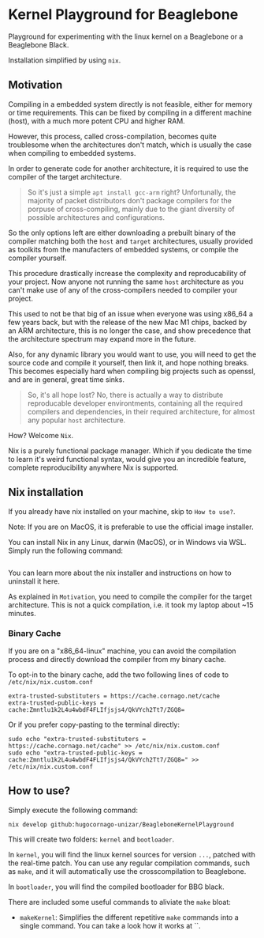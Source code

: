 # Kernel Playground for Beaglebone

Playground for experimenting with the linux kernel on a Beaglebone or a Beaglebone Black.

Installation simplified by using `nix`. 

## Motivation
Compiling in a embedded system directly is not feasible, either for memory or time requirements.
This can be fixed by compiling in a different machine (host), with a much more potent CPU and higher RAM.

However, this process, called cross-compilation, becomes quite troublesome when the architectures don't match,
which is usually the case when compiling to embedded systems.

In order to generate code for another architecture, it is required to use the compiler of the target architecture.

> So it's just a simple `apt install gcc-arm` right?
Unfortunally, the majority of packet distributors don't package compilers for the porpuse of cross-compiling,
mainly due to the giant diversity of possible architectures and configurations.

So the only options left are either downloading a prebuilt binary of the compiler matching both the `host` and `target` architectures,
usually provided as toolkits from the manufacters of embedded systems, 
or compile the compiler yourself.

This procedure drastically increase the complexity and reproducability of your project. Now anyone not running the same 
`host` architecture as you can't make use of any of the cross-compilers needed to compiler your project.

This used to not be that big of an issue when everyone was using x86_64 a few years back, but with the release of the new
Mac M1 chips, backed by an ARM architecture, this is no longer the case, and show precedence that the architecture spectrum may 
expand more in the future.

Also, for any dynamic library you would want to use, you will need to get the source code and compile it yourself, then link it,
and hope nothing breaks. This becomes especially hard when compiling big projects such as openssl, and are in general, great time sinks.

> So, it's all hope lost? 
No, there is actually a way to distribute reproducable developer environtments, containing all the required compilers and dependencies, in their
required architecture, for almost any popular `host` architecture.

How? Welcome `Nix`. 

Nix is a purely functional package manager. Which if you dedicate the time to learn it's weird functional syntax,
would give you an incredible feature, complete reproducibility anywhere Nix is supported.

## Nix installation

If you already have nix installed on your machine, skip to `How to use?`.

Note: 
If you are on MacOS, it is preferable to use the official image installer.

You can install Nix in any Linux, darwin (MacOS), or in Windows via WSL.
Simply run the following command:
```
```

You can learn more about the nix installer and instructions on how to uninstall it here.

As explained in `Motivation`, you need to compile the compiler for the target architecture.
This is not a quick compilation, i.e. it took my laptop about ~15 minutes.

### Binary Cache

If you are on a "x86_64-linux" machine, you can avoid the compilation process and 
directly download the compiler from my binary cache. 

To opt-in to the binary cache, add the two following lines of code to `/etc/nix/nix.custom.conf`
```
extra-trusted-substituters = https://cache.cornago.net/cache
extra-trusted-public-keys = cache:Zmntlu1k2L4u4wbdF4FLIfjsjs4/QkVYch2Tt7/ZGQ8=
```

Or if you prefer copy-pasting to the terminal directly:
```
sudo echo "extra-trusted-substituters = https://cache.cornago.net/cache" >> /etc/nix/nix.custom.conf
sudo echo "extra-trusted-public-keys = cache:Zmntlu1k2L4u4wbdF4FLIfjsjs4/QkVYch2Tt7/ZGQ8=" >> /etc/nix/nix.custom.conf
```

## How to use?

Simply execute the following command:
```
nix develop github:hugocornago-unizar/BeagleboneKernelPlayground
```

This will create two folders: `kernel` and `bootloader`.

In `kernel`, you will find the linux kernel sources for version `...`, patched with the real-time patch. 
You can use any regular compilation commands, such as `make`, and it will automatically use the 
crosscompilation to Beaglebone.

In `bootloader`, you will find the compiled bootloader for BBG black.

There are included some useful commands to aliviate the `make` bloat:
- `makeKernel`: Simplifies the different repetitive `make` commands into a single command. 
                You can take a look how it works at ``.
